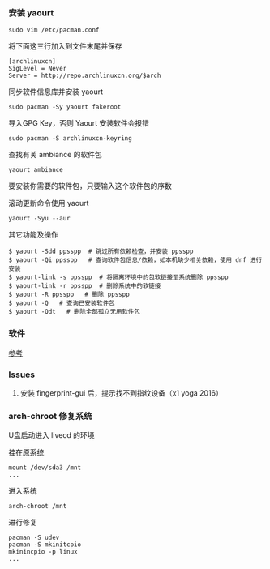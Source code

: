 ### 安装 yaourt

    sudo vim /etc/pacman.conf

将下面这三行加入到文件末尾并保存

    [archlinuxcn]
    SigLevel = Never
    Server = http://repo.archlinuxcn.org/$arch

同步软件信息库并安装 yaourt

    sudo pacman -Sy yaourt fakeroot

导入GPG Key，否则 Yaourt 安装软件会报错

    sudo pacman -S archlinuxcn-keyring

查找有关 ambiance 的软件包

    yaourt ambiance

要安装你需要的软件包，只要输入这个软件包的序数

滚动更新命令使用 yaourt

    yaourt -Syu --aur

其它功能及操作

    $ yaourt -Sdd ppsspp  # 跳过所有依赖检查，并安装 ppsspp
    $ yaourt -Qi ppsspp   # 查询软件包信息/依赖，如本机缺少相关依赖，使用 dnf 进行安装
    $ yaourt-link -s ppsspp  # 将隔离环境中的包软链接至系统删除 ppsspp
    $ yaourt-link -r ppsspp  # 删除系统中的软链接
    $ yaourt -R ppsspp   # 删除 ppsspp
    $ yaourt -Q   # 查询已安装软件包
    $ yaourt -Qdt   # 删除全部孤立无用软件包

### 软件

[参考](https://github.com/luanxxys/env/software)

### Issues

1. 安装 fingerprint-gui 后，提示找不到指纹设备（x1 yoga 2016）

### arch-chroot 修复系统

U盘启动进入 livecd 的环境

挂在原系统

    mount /dev/sda3 /mnt
    ...

进入系统

    arch-chroot /mnt

进行修复

    pacman -S udev
    pacman -S mkinitcpio
    mkinincpio -p linux
    ...
